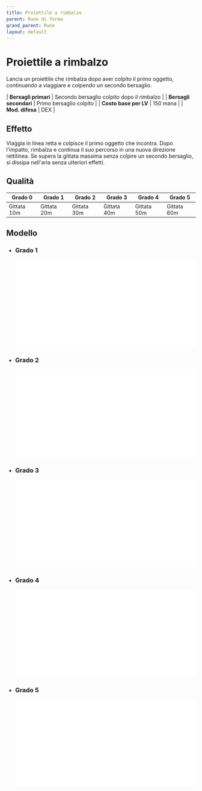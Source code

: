 ```yaml
---
title: Proiettile a rimbalzo
parent: Rune di forma
grand_parent: Rune
layout: default
---
```


# **Proiettile a rimbalzo**

Lancia un proiettile che rimbalza dopo aver colpito il primo oggetto, continuando a viaggiare e colpendo un secondo bersaglio.

| **Bersagli primari**   | Secondo bersaglio colpito dopo il rimbalzo  |
| **Bersagli secondari** | Primo bersaglio colpito                     |
| **Costo base per LV**  | 150 mana                                  |
| **Mod. difesa**        | DEX                                       |

## Effetto
Viaggia in linea retta e colpisce il primo oggetto che incontra. Dopo l'impatto, rimbalza e continua il suo percorso in una nuova direzione rettilinea. Se supera la gittata massima senza colpire un secondo bersaglio, si dissipa nell'aria senza ulteriori effetti.

## Qualità

| Grado 0 | Grado 1 | Grado 2 | Grado 3 | Grado 4 | Grado 5 |
|---------|---------|---------|---------|---------|---------|
| Gittata 10m | Gittata 20m | Gittata 30m | Gittata 40m | Gittata 50m | Gittata 60m |

## Modello
- ### Grado 1<br>
  ![Grado 1](1.png "Grado 1")
- ### Grado 2<br>
  ![Grado 2](2.png "Grado 2")
- ### Grado 3<br>
  ![Grado 3](3.png "Grado 3")
- ### Grado 4<br>
  ![Grado 4](4.png "Grado 4")
- ### Grado 5<br>
  ![Grado 5](5.png "Grado 5")